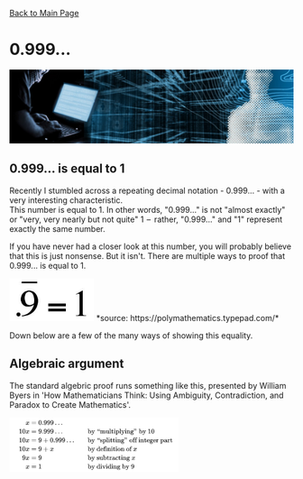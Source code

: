 [Back to Main Page](../index.html) 

# 0.999...

<img src="../img/banner_hackerblue.jpg" width="1000">

## 0.999... is equal to 1

Recently I stumbled across a repeating decimal notation - 0.999... - with a very interesting characteristic.  
This number is equal to 1. In other words, "0.999..." is not "almost exactly" or "very, very nearly but not quite" 1  –  rather, "0.999..." and "1" represent exactly the same number.  
  
If you have never had a closer look at this number, you will probably believe that this is just nonsense. But it isn't. There are multiple ways to proof that 0.999... is equal to 1.  

<img src="../img/blog-22-0999eq1.PNG" width="150">
*source: https://polymathematics.typepad.com/*

Down below are a few of the many ways of showing this equality.

## Algebraic argument

The standard algebric proof runs something like this, presented by William Byers in 'How Mathematicians Think: Using Ambiguity, Contradiction, and Paradox to Create Mathematics'.

<img src="../img/blog-22-0999algebraic.PNG" width="300">

